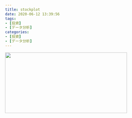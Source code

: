 ```yaml
---
title: stockplot
date: 2020-06-12 13:39:56
tags:
- [投資]
- [データ分析]
categories:
- [投資]
- [データ分析]
---
```

<meta property="og:image" content="{% post_path stockplot%}/today.png">

<meta name="twitter:card" content="summary_large_image" />
<meta name="twitter:title" content="stockplot" />
<meta name="twitter:description" content="stock" />
<meta name="twitter:image" content="https://github.com/westvirturegate/westvirturegate.github.io/blob/source/source/_posts/stockplot/today.png?raw=true" />

<img src="{% post_path stockplot %}/today.png" width="400px"  height="200px" align="center">
<br style="clear:left;">
<!-- more -->
